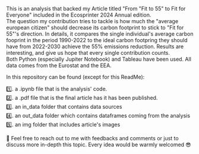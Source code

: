This is an analysis that backed my Article titled "From "Fit to 55" to Fit for Everyone" included in the Ecosprinter 2024 Annual edition.  
The question my contribution tries to tackle is how much the "average european citizen" should decrease its carbon footprint to stick to "Fit for 55"'s direction.
In details, it compares the single individual's average carbon fooprint in the period 1990-2022 to the ideal carbon footpring they should have from 2022-2030 achieve the 55% emissions reduction.
Results are interesting, and give us hope that every single contribution counts.  
Both Python (especially Jupiter Notebook) and Tableau have been used. All data comes from the Eurostat and the EEA.  

In this repository can be found (except for this ReadMe):  

1️⃣. a .ipynb file that is the analysis' code.  
2️⃣. a .pdf file that is the final article has it has been published.  
3️⃣. an in_data folder that contains data sources  
4️⃣. an out_data folder which contains dataframes coming from the analysis  
5️⃣. an img folder that includes article's images  

📩 Feel free to reach out to me with feedbacks and comments or just to discuss more in-depth this topic. Every idea would be warmly welcomed 😎
